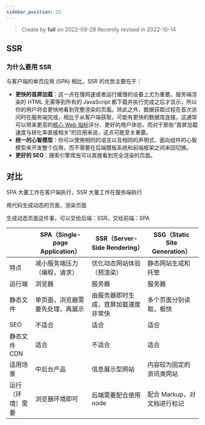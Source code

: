 ```yaml
---
sidebar_position: 25
---
```


> Create by **fall** on 2022-09-28
> Recently revised in 2022-10-14

## SSR

### 为什么要用 SSR

与客户端的单页应用 (SPA) 相比，SSR 的优势主要在于：

- **更快的首屏加载**：这一点在慢网速或者运行缓慢的设备上尤为重要。服务端渲染的 HTML 无需等到所有的 JavaScript  都下载并执行完成之后才显示，所以你的用户将会更快地看到完整渲染的页面。除此之外，数据获取过程在首次访问时在服务端完成，相比于从客户端获取，可能有更快的数据库连接。这通常可以带来更高的[核心 Web 指标](https://web.dev/vitals/)评分、更好的用户体验，而对于那些“首屏加载速度与转化率直接相关”的应用来说，这点可能至关重要。
- **统一的心智模型**：你可以使用相同的语言以及相同的声明式、面向组件的心智模型来开发整个应用，而不需要在后端模板系统和前端框架之间来回切换。
- **更好的 SEO**：搜索引擎爬虫可以直接看到完全渲染的页面。

## 对比

SPA 大量工作在客户端执行，SSR 大量工作在服务端执行

用代码生成动态的页面，渲染页面

生成动态页面这件事，可以交给后端：SSR，交给前端：SPA

|                  | SPA（Single-page Application）   | SSR（Server-Side Rendering）         | SSG（Static Site Generation） |
| ---------------- | -------------------------------- | ------------------------------------ | ----------------------------- |
| 特点             | 减小服务端压力（编程，请求）     | 优化动态网站体验（预渲染）           | 静态网站生成和托管            |
| 运行端           | 浏览器                           | 服务器                               | 服务器                        |
| 静态文件         | 单页面，浏览器需要先处理，再展示 | 由服务器即时生成，首屏加载速度非常快 | 多个页面分别读取，极快        |
| SEO              | 不适合                           | 适合                                 | 适合                          |
| 静态文件 CDN     | 适合                             | 不适合                               | 适合                          |
| 适用场景         | 中后台产品                       | 信息展示型网站                       | 内容较为固定的资讯类网站      |
| 运行（环境）需要 | 浏览器环境即可                   | 后端需要配合使用 node                | 配合 Markup，对文档进行标记   |

